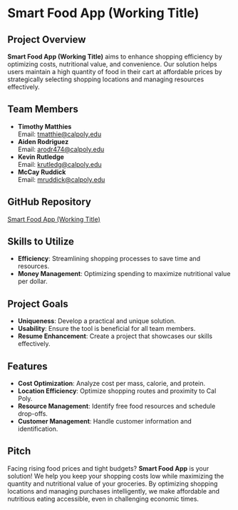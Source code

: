 # Smart Food App (Working Title)

## Project Overview

**Smart Food App (Working Title)** aims to enhance shopping efficiency by optimizing costs, nutritional value, and convenience. Our solution helps users maintain a high quantity of food in their cart at affordable prices by strategically selecting shopping locations and managing resources effectively.

## Team Members

- **Timothy Matthies**  
  Email: [tmatthie@calpoly.edu](mailto:tmatthie@calpoly.edu)
- **Aiden Rodriguez**  
  Email: [arodr474@calpoly.edu](mailto:arodr474@calpoly.edu)
- **Kevin Rutledge**  
  Email: [krutledg@calpoly.edu](mailto:krutledg@calpoly.edu)
- **McCay Ruddick**  
  Email: [mruddick@calpoly.edu](mailto:mruddick@calpoly.edu)

## GitHub Repository

[Smart Food App (Working Title)](https://github.com/TLMatthies/csc_365_group_project)

## Skills to Utilize

- **Efficiency**: Streamlining shopping processes to save time and resources.
- **Money Management**: Optimizing spending to maximize nutritional value per dollar.

## Project Goals

- **Uniqueness**: Develop a practical and unique solution.
- **Usability**: Ensure the tool is beneficial for all team members.
- **Resume Enhancement**: Create a project that showcases our skills effectively.

## Features

- **Cost Optimization**: Analyze cost per mass, calorie, and protein.
- **Location Efficiency**: Optimize shopping routes and proximity to Cal Poly.
- **Resource Management**: Identify free food resources and schedule drop-offs.
- **Customer Management**: Handle customer information and identification.

## Pitch

Facing rising food prices and tight budgets? **Smart Food App** is your solution! We help you keep your shopping costs low while maximizing the quantity and nutritional value of your groceries. By optimizing shopping locations and managing purchases intelligently, we make affordable and nutritious eating accessible, even in challenging economic times.
